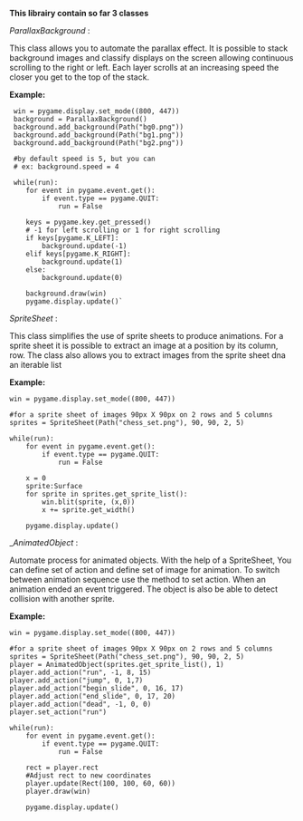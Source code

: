 **This librairy contain so far 3 classes**

_ParallaxBackground_ : 

This class allows you to automate the parallax effect. It is possible to stack background images and classify 
displays on the screen allowing continuous scrolling to the right or left. Each layer scrolls at an increasing 
speed the closer you get to the top of the stack.

**Example:**

     win = pygame.display.set_mode((800, 447))
     background = ParallaxBackground()
     background.add_background(Path("bg0.png"))
     background.add_background(Path("bg1.png"))
     background.add_background(Path("bg2.png"))
    
     #by default speed is 5, but you can
     # ex: background.speed = 4
    
     while(run):
        for event in pygame.event.get():
            if event.type == pygame.QUIT:
                run = False

        keys = pygame.key.get_pressed()
        # -1 for left scrolling or 1 for right scrolling
        if keys[pygame.K_LEFT]:
            background.update(-1)
        elif keys[pygame.K_RIGHT]:
            background.update(1)
        else:
            background.update(0)
    
        background.draw(win)
        pygame.display.update()`

_SpriteSheet_ :

This class simplifies the use of sprite sheets to produce animations. For a sprite sheet it is possible 
to extract an image at a position by its column, row. The class also allows you to extract images from the 
sprite sheet dna an iterable list

**Example:**

    win = pygame.display.set_mode((800, 447))

    #for a sprite sheet of images 90px X 90px on 2 rows and 5 columns
    sprites = SpriteSheet(Path("chess_set.png"), 90, 90, 2, 5)

    while(run):
        for event in pygame.event.get():
            if event.type == pygame.QUIT:
                run = False

        x = 0
        sprite:Surface
        for sprite in sprites.get_sprite_list():
            win.blit(sprite, (x,0))
            x += sprite.get_width()
    
        pygame.display.update()

__AnimatedObject_ :

Automate process for animated objects. With the help of a SpriteSheet, You can define set of action
and define set of image for animation. To switch between animation sequence use the method to set action.
When an animation ended an event triggered. The object is also be able to detect collision with another sprite.

**Example:**

    win = pygame.display.set_mode((800, 447))

    #for a sprite sheet of images 90px X 90px on 2 rows and 5 columns
    sprites = SpriteSheet(Path("chess_set.png"), 90, 90, 2, 5)
    player = AnimatedObject(sprites.get_sprite_list(), 1)
    player.add_action("run", -1, 8, 15)
    player.add_action("jump", 0, 1,7)
    player.add_action("begin_slide", 0, 16, 17)
    player.add_action("end_slide", 0, 17, 20)
    player.add_action("dead", -1, 0, 0)
    player.set_action("run")

    while(run):
        for event in pygame.event.get():
            if event.type == pygame.QUIT:
                run = False

        rect = player.rect
        #Adjust rect to new coordinates
        player.update(Rect(100, 100, 60, 60))
        player.draw(win)

        pygame.display.update()